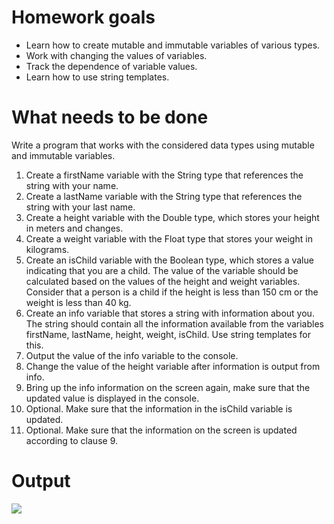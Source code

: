 # Homework goals
- Learn how to create mutable and immutable variables of various types.
- Work with changing the values of variables.
- Track the dependence of variable values.
- Learn how to use string templates.

# What needs to be done
Write a program that works with the considered data types using mutable and immutable variables.
1. Create a firstName variable with the String type that references the string with your name.
2. Create a lastName variable with the String type that references the string with your last name.
3. Create a height variable with the Double type, which stores your height in meters and changes.
4. Create a weight variable with the Float type that stores your weight in kilograms.
5. Create an isChild variable with the Boolean type, which stores a value indicating that you are a child. The value of the variable should be calculated based on the values of the height and weight variables. Consider that a person is a child if the height is less than 150 cm or the weight is less than 40 kg.
6. Create an info variable that stores a string with information about you. The string should contain all the information available from the variables firstName, lastName, height, weight, isChild. Use string templates for this.
7. Output the value of the info variable to the console.
8. Change the value of the height variable after information is output from info.
9. Bring up the info information on the screen again, make sure that the updated value is displayed in the console.
10. Optional. Make sure that the information in the isChild variable is updated.
11. Optional. Make sure that the information on the screen is updated according to clause 9.

# Output
![](https://github.com/user-attachments/assets/1fb79afa-fd99-4430-9c41-eb58052e0277)
